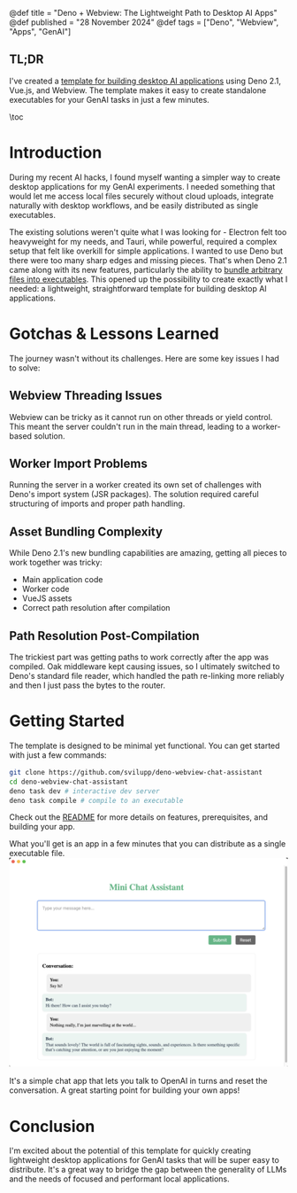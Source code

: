 @def title = "Deno + Webview: The Lightweight Path to Desktop AI Apps"
@def published = "28 November 2024"
@def tags = ["Deno", "Webview", "Apps", "GenAI"]


## TL;DR
I've created a [template for building desktop AI applications](https://github.com/svilupp/deno-webview-chat-assistant) using Deno 2.1, Vue.js, and Webview. The template makes it easy to create standalone executables for your GenAI tasks in just a few minutes.

\toc

# Introduction

During my recent AI hacks, I found myself wanting a simpler way to create desktop applications for my GenAI experiments. I needed something that would let me access local files securely without cloud uploads, integrate naturally with desktop workflows, and be easily distributed as single executables. 

The existing solutions weren't quite what I was looking for - Electron felt too heavyweight for my needs, and Tauri, while powerful, required a complex setup that felt like overkill for simple applications. I wanted to use Deno but there were too many sharp edges and missing pieces. That's when Deno 2.1 came along with its new features, particularly the ability to [bundle arbitrary files into executables](https://deno.com/blog/v2.1#embed-assets-files-in-deno-compile). This opened up the possibility to create exactly what I needed: a lightweight, straightforward template for building desktop AI applications.


# Gotchas & Lessons Learned

The journey wasn't without its challenges. Here are some key issues I had to solve:

## Webview Threading Issues
Webview can be tricky as it cannot run on other threads or yield control. This meant the server couldn't run in the main thread, leading to a worker-based solution.

## Worker Import Problems
Running the server in a worker created its own set of challenges with Deno's import system (JSR packages). The solution required careful structuring of imports and proper path handling.

## Asset Bundling Complexity
While Deno 2.1's new bundling capabilities are amazing, getting all pieces to work together was tricky:
- Main application code
- Worker code
- VueJS assets
- Correct path resolution after compilation

## Path Resolution Post-Compilation
The trickiest part was getting paths to work correctly after the app was compiled. Oak middleware kept causing issues, so I ultimately switched to Deno's standard file reader, which handled the path re-linking more reliably and then I just pass the bytes to the router.

# Getting Started

The template is designed to be minimal yet functional. You can get started with just a few commands: 
```bash
git clone https://github.com/svilupp/deno-webview-chat-assistant
cd deno-webview-chat-assistant
deno task dev # interactive dev server
deno task compile # compile to an executable
```

Check out the [README](https://github.com/svilupp/deno-webview-chat-assistant) for more details on features, prerequisites, and building your app.

What you'll get is an app in a few minutes that you can distribute as a single executable file.
![App UI](/assets/deno_webview_template/screenshot.jpg)

It's a simple chat app that lets you talk to OpenAI in turns and reset the conversation. A great starting point for building your own apps!

# Conclusion

I'm excited about the potential of this template for quickly creating lightweight desktop applications for GenAI tasks that will be super easy to distribute. It's a great way to bridge the gap between the generality of LLMs and the needs of focused and performant local applications.
